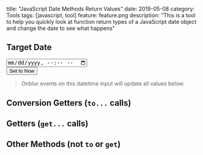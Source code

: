 title: "JavaScript Date Methods Return Values"
date: 2019-05-08
category: Tools
tags: [javascript, tool]
feature: feature.png
description: "This is a tool to help you quickly look at function return types of a JavaScript date object and change the date to see what happens"

## Target Date
<div class="form-inline" style="justify-content: center;">
  <div class="form-group mr-sm-3 mb-2">
    <input type="datetime-local" class="form-control" id="dateInput">
  </div>
  <button type="submit" class="btn btn-primary mb-2" id="setDateToNow">Set to Now</button>
</div>

> Onblur events on this datetime input will update all values below.

## Conversion Getters (`to...` calls)
<ul id="jsDateFunctionsTo"></ul>

## Getters (`get...` calls)
<ul id="jsDateFunctionsGet"></ul>

## Other Methods (not `to` or `get`)
<ul id="jsDateFunctionsOther"></ul>

<script>
    function adjustDateToMakeISOCurrentTimezone(date) {
        return new Date(date.getTime() - (date.getTimezoneOffset() * 60 * 1000));
    }
    
    function setDate(date) {
        let dateAdjusted = adjustDateToMakeISOCurrentTimezone(date);
        let dateAdjustedISO = dateAdjusted.toISOString();
        document.getElementById('dateInput').value = dateAdjustedISO.substr(0, dateAdjustedISO.length - 1);
        
        // Set all fields using `date`
        let functions = Object.getOwnPropertyNames(Object.getPrototypeOf(date)).sort().filter(f => f !== 'constructor' && !f.startsWith('set'));
        functions.forEach(f => {
            console.log('testing', f);
            let valueNode = document.getElementById('jsDateFunction' + f);
            valueNode.textContent = date[f]();
        });
    }
    
    function setupPage() {
        // TODO Intially setup nodes and give everything id's. Don't display constructor and any set... methods.
        let date = new Date();
        let functions = Object.getOwnPropertyNames(Object.getPrototypeOf(date)).sort().filter(f => f !== 'constructor' && !f.startsWith('set'));
        
        let jsDateFunctionsTo = document.getElementById('jsDateFunctionsTo');
        let jsDateFunctionsGet = document.getElementById('jsDateFunctionsGet');
        let jsDateFunctionsOther = document.getElementById('jsDateFunctionsOther');
        
        functions.forEach(f => {
            let functionIdOnPage = 'jsDateFunction' + f;
            if (f.startsWith('to')) {
                addNode(jsDateFunctionsTo, functionIdOnPage, f);
            } else if (f.startsWith('get')) {
                addNode(jsDateFunctionsGet, functionIdOnPage, f);
            } else {
                addNode(jsDateFunctionsOther, functionIdOnPage, f);
            }
        });
    }
    
    function addNode(parent, id, functionName) {
        let li = document.createElement('li');
        let functionText = document.createElement('a');
        let textSpace = document.createTextNode(' : ');
        let value = document.createElement('code');
        functionText.textContent = '.' + functionName + '()';
        functionText.href = 'https://developer.mozilla.org/en-US/docs/Web/JavaScript/Reference/Global_Objects/Date/' + functionName;
        value.id = id;
        li.appendChild(functionText);
        li.appendChild(textSpace);
        li.appendChild(value);
        parent.appendChild(li);
    }
    
    // Event listeners
    document.getElementById('setDateToNow').addEventListener('click', function() {
        setDate(new Date());            
    });
    document.getElementById('dateInput').addEventListener('blur', function(e) {
        setDate(new Date(e.target.value));
    });
    
    // Setup everything on DOM load
    document.addEventListener("DOMContentLoaded", function(){
        setupPage();
        setDate(new Date());
    });
</script>
